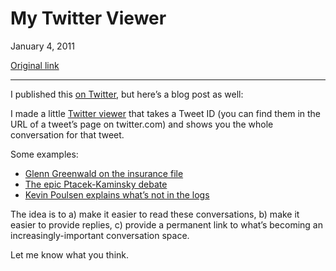 My Twitter Viewer
=================

January 4, 2011

[Original link](http://www.aaronsw.com/weblog/twitview)

* * * * *

I published this [on Twitter](http://twitter.com/aaronsw), but here’s a
blog post as well:

I made a little [Twitter viewer](http://twitter.theinfo.org/) that takes
a Tweet ID (you can find them in the URL of a tweet’s page on
twitter.com) and shows you the whole conversation for that tweet.

Some examples:

-   [Glenn Greenwald on the insurance
    file](http://twitter.theinfo.org/20496113098301440)
-   [The epic Ptacek-Kaminsky
    debate](http://twitter.theinfo.org/21994946588319745)
-   [Kevin Poulsen explains what’s not in the
    logs](http://twitter.theinfo.org/20293552433004544)

The idea is to a) make it easier to read these conversations, b) make it
easier to provide replies, c) provide a permanent link to what’s
becoming an increasingly-important conversation space.

Let me know what you think.
